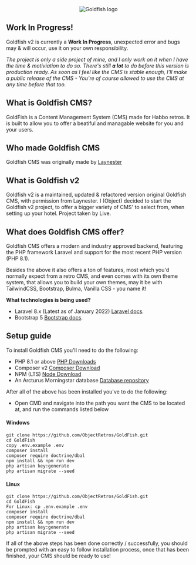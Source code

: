 <div align="center">
<img src="https://i.imgur.com/DcZUxIi.gif" alt="Goldfish logo" />
</div>

## Work In Progress!
Goldfish v2 is currently a **Work In Progress**, unexpected error and bugs may & will occur, use it on your own responsibility.

*The project is only a side project of mine, and I only work on it when I have the time & motiviation to do so. There's still **a lot** to do before this version is production ready. As soon as I feel like the CMS is stable enough, I'll make a public release of the CMS - You're of course allowed to use the CMS at any time before that too.*

## What is Goldfish CMS?
GoldFish is a Content Management System (CMS) made for Habbo retros. It is built to allow you to offer a beatiful and managable website for you and your users.

## Who made Goldfish CMS
Goldfish CMS was originally made by [Laynester](https://github.com/Laynester/GoldFish)

## What is Goldfish v2
Goldfish v2 is a maintained, updated & refactored version original Goldfish CMS, with permission from Laynester. I (Object) decided to start the Goldfish v2 project, to offer a bigger variety of CMS' to select from, when setting up your hotel. Project taken by Live.

## What does Goldfish CMS offer?
Goldfish CMS offers a modern and industry approved backend, featuring the PHP framework Laravel and support for the most recent PHP version (PHP 8.1).

Besides the above it also offers a ton of features, most which you'd normally expect from a retro CMS, and even comes with its own theme system, that allows you to build your own themes, may it be with TailwindCSS, Bootstrap, Bulma, Vanilla CSS - you name it!

**What technologies is being used?**
- Laravel 8.x (Latest as of January 2022)
  [Laravel docs](https://laravel.com/docs/8.x).
- Bootstrap 5
  [Bootstrap docs](https://getbootstrap.com/docs/5.0/getting-started/introduction/).

## Setup guide
To install Goldfish CMS you'll need to do the following:
- PHP 8.1 or above [PHP Downloads](https://www.php.net/downloads.php)
- Composer v2 [Composer Download](https://getcomposer.org/download/)
- NPM (LTS) [Node Download](https://nodejs.org/en/download/)
- An Arcturus Morningstar database [Database repository](https://git.krews.org/morningstar/arcturus-morningstar-base-database)

After all of the above has been installed you've to do the following:
- Open CMD and navigate into the path you want the CMS to be located at, and run the commands listed below

#### Windows
```
git clone https://github.com/ObjectRetros/GoldFish.git
cd GoldFish
copy .env.example .env
composer install
composer require doctrine/dbal
npm install && npm run dev
php artisan key:generate
php artisan migrate --seed
```
#### Linux
```
git clone https://github.com/ObjectRetros/GoldFish.git
cd GoldFish
For Linux: cp .env.example .env
composer install
composer require doctrine/dbal
npm install && npm run dev
php artisan key:generate
php artisan migrate --seed
```

If all of the above steps has been done correctly / successfully, you should be prompted with an easy to follow installation process, once that has been finished, your CMS should be ready to use!
